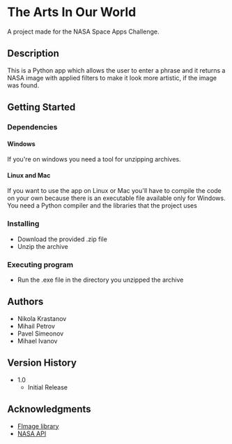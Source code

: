 # The Arts In Our World

A project made for the NASA Space Apps Challenge.

## Description

This is a Python app which allows the user to enter a phrase and it returns a NASA image with applied filters to make it look more artistic, if the image was found.

## Getting Started

### Dependencies
#### Windows
If you're on windows you need a tool for unzipping archives.
#### Linux and Mac
If you want to use the app on Linux or Mac you'll have to compile the code on your own because there is an executable file available only for Windows.
You need a Python compiler and the libraries that the project uses

### Installing

* Download the provided .zip file
* Unzip the archive

### Executing program

* Run the .exe file in the directory you unzipped the archive

## Authors

* Nikola Krastanov
* Mihail Petrov
* Pavel Simeonov
* Mihael Ivanov

## Version History
* 1.0
    * Initial Release

## Acknowledgments
* [FImage library](https://github.com/jordandjp/fimage)
* [NASA API](https://api.nasa.gov)


